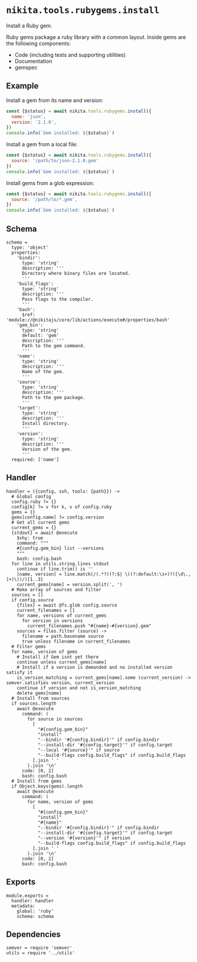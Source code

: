 
# `nikita.tools.rubygems.install`

Install a Ruby gem.

Ruby gems package a ruby library with a common layout. Inside gems are the 
following components:

- Code (including tests and supporting utilities)
- Documentation
- gemspec

## Example

Install a gem from its name and version:

```js
const {$status} = await nikita.tools.rubygems.install({
  name: 'json',
  version: '2.1.0',
})
console.info(`Gem installed: ${$status}`)
```

Install a gem from a local file:

```js
const {$status} = await nikita.tools.rubygems.install({
  source: '/path/to/json-2.1.0.gem'
})
console.info(`Gem installed: ${$status}`)
```

Install gems from a glob expression:

```js
const {$status} = await nikita.tools.rubygems.install({
  source: '/path/to/*.gem',
})
console.info(`Gem installed: ${$status}`)
```

## Schema

    schema =
      type: 'object'
      properties:
        'bindir':
          type: 'string'
          description: '''
          Directory where binary files are located.
          '''
        'build_flags':
          type: 'string'
          description: '''
          Pass flags to the compiler.
          '''
        'bash':
          $ref: 'module://@nikitajs/core/lib/actions/execute#/properties/bash'
        'gem_bin':
          type: 'string'
          default: 'gem'
          description: '''
          Path to the gem command.
          '''
        'name':
          type: 'string'
          description: '''
          Name of the gem.
          '''
        'source':
          type: 'string'
          description: '''
          Path to the gem package.
          '''
        'target':
          type: 'string'
          description: '''
          Install directory.
          '''
        'version':
          type: 'string'
          description: '''
          Version of the gem.
          '''
      required: ['name']

## Handler

    handler = ({config, ssh, tools: {path}}) ->
      # Global config
      config.ruby ?= {}
      config[k] ?= v for k, v of config.ruby
      gems = {}
      gems[config.name] ?= config.version
      # Get all current gems
      current_gems = {}
      {stdout} = await @execute
        $shy: true
        command: """
        #{config.gem_bin} list --versions
        """
        bash: config.bash
      for line in utils.string.lines stdout
        continue if line.trim() is ''
        [name, version] = line.match(/(.*?)(?:$| \((?:default:\s+)?([\d\., ]+)\))/)[1..3]
        current_gems[name] = version.split(', ')
      # Make array of sources and filter
      sources = []
      if config.source
        {files} = await @fs.glob config.source
        current_filenames = []
        for name, versions of current_gems
          for version in versions
            current_filenames.push "#{name}-#{version}.gem"
        sources = files.filter (source) ->
          filename = path.basename source
          true unless filename in current_filenames
      # Filter gems
      for name, version of gems
        # Install if Gem isnt yet there
        continue unless current_gems[name]
        # Install if a version is demanded and no installed version satisfy it
        is_version_matching = current_gems[name].some (current_version) -> semver.satisfies version, current_version
        continue if version and not is_version_matching
        delete gems[name]
      # Install from sources
      if sources.length
        await @execute
          command: (
            for source in sources
              [
                "#{config.gem_bin}"
                "install"
                "--bindir '#{config.bindir}'" if config.bindir
                "--install-dir '#{config.target}'" if config.target
                "--local '#{source}'" if source
                "--build-flags config.build_flags" if config.build_flags
              ].join ' '
            ).join '\n'
          code: [0, 2]
          bash: config.bash
      # Install from gems
      if Object.keys(gems).length
        await @execute
          command: (
            for name, version of gems
              [
                "#{config.gem_bin}"
                "install"
                "#{name}"
                "--bindir '#{config.bindir}'" if config.bindir
                "--install-dir '#{config.target}'" if config.target
                "--version '#{version}'" if version
                "--build-flags config.build_flags" if config.build_flags
              ].join ' '
            ).join '\n'
          code: [0, 2]
          bash: config.bash

## Exports

    module.exports =
      handler: handler
      metadata:
        global: 'ruby'
        schema: schema

## Dependencies

    semver = require 'semver'
    utils = require '../utils'
